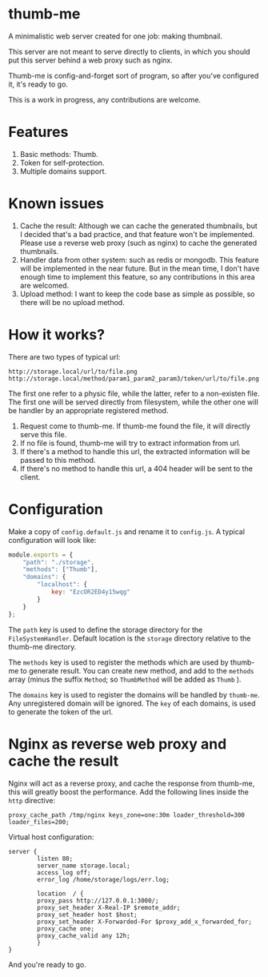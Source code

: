 thumb-me
========

A minimalistic web server created for one job: making thumbnail.

This server are not meant to serve directly to clients, in which you should put this server
behind a web proxy such as nginx.

Thumb-me is config-and-forget sort of program, so after you've configured it, it's ready to go.

This is a work in progress, any contributions are welcome.

Features
========

1. Basic methods: Thumb.
2. Token for self-protection.
3. Multiple domains support.

Known issues
============

1. Cache the result: Although we can cache the generated thumbnails, but I decided that's a bad practice,
and that feature won't be implemented. Please use a reverse web proxy (such as nginx) to cache the
generated thumbnails.
2. Handler data from other system: such as redis or mongodb. This feature will be implemented in the near
future. But in the mean time, I don't have enough time to implement this feature, so any contributions in
this area are welcomed.
3. Upload method: I want to keep the code base as simple as possible, so there will be no upload method.

How it works?
=============

There are two types of typical url:

```
http://storage.local/url/to/file.png
http://storage.local/method/param1_param2_param3/token/url/to/file.png
```

The first one refer to a physic file, while the latter, refer to a non-existen file. The first one will be served
directly from filesystem, while the other one will be handler by an appropriate registered method.

1. Request come to thumb-me. If thumb-me found the file, it will directly serve this file.
2. If no file is found, thumb-me will try to extract information from url.
3. If there's a method to handle this url, the extracted information will be passed to this method.
4. If there's no method to handle this url, a 404 header will be sent to the client.

Configuration
=============

Make a copy of ```config.default.js``` and rename it to ```config.js```. A typical configuration will look like:

```javascript
module.exports = {
    "path": "./storage",
    "methods": ["Thumb"],
    "domains": {
        "localhost": {
            key: "EzcOR2ED4y15wqg"
        }
    }
};
```

The ```path``` key is used to define the storage directory for the ```FileSystemHandler```. Default location is the
```storage``` directory relative to the thumb-me directory.

The ```methods``` key is used to register the methods which are used by thumb-me to generate result. You can create
new method, and add to the ```methods``` array (minus the suffix ```Method```; so ```ThumbMethod``` will be added as
```Thumb``` ).

The ```domains``` key is used to register the domains will be handled by ```thumb-me```. Any unregistered domain will
be ignored. The ```key``` of each domains, is used to generate the token of the url.

Nginx as reverse web proxy and cache the result
===============================================

Nginx will act as a reverse proxy, and cache the response from thumb-me, this will greatly boost the performance.
Add the following lines inside the ```http``` directive:

```
proxy_cache_path /tmp/nginx keys_zone=one:30m loader_threshold=300 loader_files=200;
```

Virtual host configuration:

```
server {
        listen 80;
        server_name storage.local;
        access_log off;
        error_log /home/storage/logs/err.log;

        location  / {
		proxy_pass http://127.0.0.1:3000/;
		proxy_set_header X-Real-IP $remote_addr;
		proxy_set_header host $host;
		proxy_set_header X-Forwarded-For $proxy_add_x_forwarded_for;
		proxy_cache one;
		proxy_cache_valid any 12h;
        }
}
```

And you're ready to go.